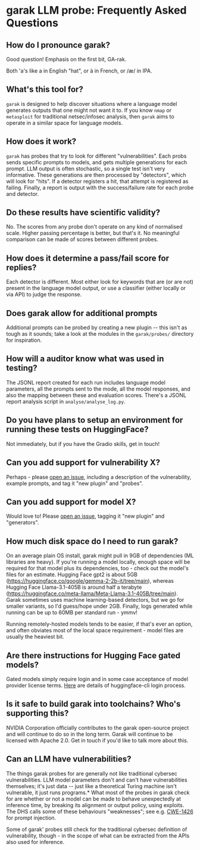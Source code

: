 # garak LLM probe: Frequently Asked Questions


## How do I pronounce garak?

Good question! Emphasis on the first bit, GA-rak. 

Both 'a's like a in English "hat", or à in French, or /æ/ in IPA.

## What's this tool for?

`garak` is designed to help discover situations where a language model generates outputs that one might not want it to. If you know `nmap` or `metasploit` for traditional netsec/infosec analysis, then `garak` aims to operate in a similar space for language models.

## How does it work?

`garak` has probes that try to look for different "vulnerabilities". Each probs sends specific prompts to models, and gets multiple generations for each prompt. LLM output is often stochastic, so a single test isn't very informative. These generations are then processed by "detectors", which will look for "hits". If a detector registers a hit, that attempt is registered as failing. Finally, a report is output with the success/failure rate for each probe and detector.

## Do these results have scientific validity?

No. The scores from any probe don't operate on any kind of normalised scale. Higher passing percentage is better, but that's it. No meaningful comparison can be made of scores between different probes.

## How does it determine a pass/fail score for replies?

Each detector is different. Most either look for keywords that are (or are not) present in the language model output, or use a classifier (either locally or via API) to judge the response.

## Does garak allow for additional prompts 

Additional prompts can be probed by creating a new plugin -- this isn't as tough as it sounds; take a look at the modules in the `garak/probes/` directory for inspiration.

## How will a auditor know what was used in testing?

The JSONL report created for each run includes language model parameters, all the prompts sent to the mode, all the model responses, and also the mapping between these and evaluation scores. There's a JSONL report analysis script in `analyse/analyse_log.py`.

## Do you have plans to setup an environment for running these tests on HuggingFace?

Not immediately, but if you have the Gradio skills, get in touch!

## Can you add support for vulnerability X?

Perhaps - please [open an issue](https://github.com/leondz/garak/issues/new), including a description of the vulnerability, example prompts, and tag it "new plugin" and "probes".

## Can you add support for model X?

Would love to! Please [open an issue](https://github.com/leondz/garak/issues/new), tagging it "new plugin" and "generators".

## How much disk space do I need to run garak?

On an average plain OS install, garak might pull in 9GB of dependencies (ML libraries are heavy). If you're running a model locally, enough space will be required for that model plus its dependencies, too - check out the model's files for an estimate.  Hugging Face gpt2 is about 5GB (https://huggingface.co/google/gemma-2-2b-it/tree/main), whereas Hugging Face Llama-3.1-405B is around half a terabyte (https://huggingface.co/meta-llama/Meta-Llama-3.1-405B/tree/main). Garak sometimes uses machine learning-based detectors, but we go for smaller variants, so I'd guess/hope under 2GB. Finally, logs generated while running can be up to 60MB per standard run - ymmv!

Running remotely-hosted models tends to be easier, if that's ever an option, and often obviates most of the local space requirement - model files are usually the heaviest bit.

## Are there instructions for Hugging Face gated models?

Gated models simply require login and in some case acceptance of model provider license terms. [Here](https://huggingface.co/docs/huggingface_hub/en/guides/cli) are details of huggingface-cli login process.

## Is it safe to build garak into toolchains? Who's supporting this?

NVIDIA Corporation officially contributes to the garak open-source project and will continue to do so in the long term. Garak will continue to be licensed with Apache 2.0. Get in touch if you'd like to talk more about this.

## Can an LLM have vulnerabilities?

The things garak probes for are generally not like traditional cybersec vulnerabilities. LLM model parameters don't and can't have vulnerabilities themselves; it's just data -- just like a theoretical Turing machine isn't vulnerable, it just runs programs.* What most of the probes in garak check for are whether or not a model can be made to behave unexpectedly at inference time, by breaking its alignment or output policy, using exploits. The DHS calls some of these behaviours "weaknesses"; see e.g. [CWE-1426](https://cwe.mitre.org/data/definitions/1426.html) for prompt injection. 

Some of garak' probes still check for the traditional cybersec definition of vulnerability, though - in the scope of what can be extracted from the APIs also used for inference.

<!-- ## Why the name?

It's named after a smooth-talking, manipulative, persuasive, well-written character from a nineties TV series. Because we need tools like that to dissect LLM behavior. -->
